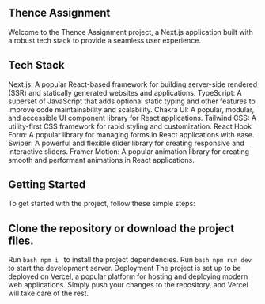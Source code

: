## Thence Assignment
Welcome to the Thence Assignment project, a Next.js application built with a robust tech stack to provide a seamless user experience.

## Tech Stack
Next.js: A popular React-based framework for building server-side rendered (SSR) and statically generated websites and applications.
TypeScript: A superset of JavaScript that adds optional static typing and other features to improve code maintainability and scalability.
Chakra UI: A popular, modular, and accessible UI component library for React applications.
Tailwind CSS: A utility-first CSS framework for rapid styling and customization.
React Hook Form: A popular library for managing forms in React applications with ease.
Swiper: A powerful and flexible slider library for creating responsive and interactive sliders.
Framer Motion: A popular animation library for creating smooth and performant animations in React applications.

## Getting Started
To get started with the project, follow these simple steps:

## Clone the repository or download the project files.
Run ```bash npm i ``` to install the project dependencies.
Run ```bash npm run dev ``` to start the development server.
Deployment
The project is set up to be deployed on Vercel, a popular platform for hosting and deploying modern web applications. Simply push your changes to the repository, and Vercel will take care of the rest.
